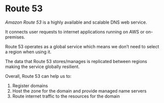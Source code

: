 # Route 53

_Amazon Route 53_ is a highly available and scalable DNS web service.

It connects user requests to internet applications running on AWS or on-premises.

Route 53 operates as a global service which means we don’t need to select a region when using it.

The data that Route 53 stores/manages is replicated between regions making the service globally resilient.

Overall, Route 53 can help us to:

1. Register domains
1. Host the zone for the domain and provide managed name servers
1. Route internet traffic to the resources for the domain
